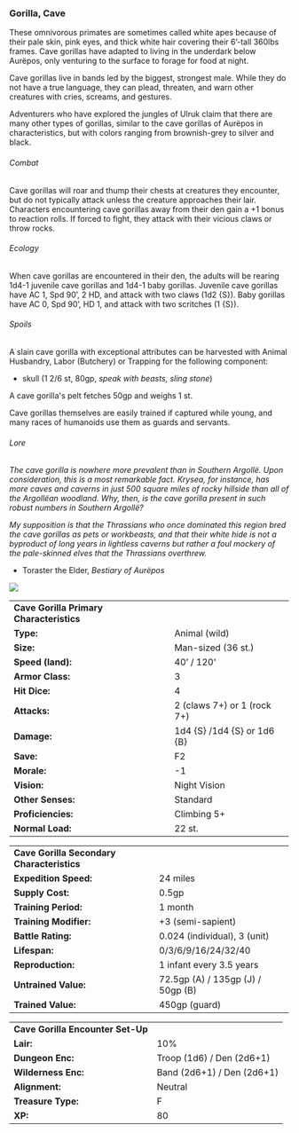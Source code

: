 ### Gorilla, Cave

These omnivorous primates are sometimes called white apes because of their pale skin, pink eyes, and thick white hair covering their 6’-tall 360lbs frames. Cave gorillas have adapted to living in the underdark below Aurëpos, only venturing to the surface to forage for food at night.

Cave gorillas live in bands led by the biggest, strongest male. While they do not have a true language, they can plead, threaten, and warn other creatures with cries, screams, and gestures.

Adventurers who have explored the jungles of Ulruk claim that there are many other types of gorillas, similar to the cave gorillas of Aurëpos in characteristics, but with colors ranging from brownish-grey to silver and black.

###### Combat

Cave gorillas will roar and thump their chests at creatures they encounter, but do not typically attack unless the creature approaches their lair. Characters encountering cave gorillas away from their den gain a +1 bonus to reaction rolls. If forced to fight, they attack with their vicious claws or throw rocks.

###### Ecology

When cave gorillas are encountered in their den, the adults will be rearing 1d4-1 juvenile cave gorillas and 1d4-1 baby gorillas. Juvenile cave gorillas have AC 1, Spd 90’, 2 HD, and attack with two claws (1d2 {S}). Baby gorillas have AC 0, Spd 90’, HD 1, and attack with two scritches (1 {S}).

###### Spoils

A slain cave gorilla with exceptional attributes can be harvested with Animal Husbandry, Labor (Butchery) or Trapping for the following component:

* skull (1 2/6 st, 80gp, *speak with beasts, sling stone*)

A cave gorilla's pelt fetches 50gp and weighs 1 st.

Cave gorillas themselves are easily trained if captured while young, and many races of humanoids use them as guards and servants.

###### Lore

*The cave gorilla is nowhere more prevalent than in Southern Argollë. Upon consideration, this is a most remarkable fact. Krysea, for instance, has more caves and caverns in just 500 square miles of rocky hillside than all of the Argollëan woodland. Why, then, is the cave gorilla present in such robust numbers in Southern Argollë?*

*My supposition is that the Thrassians who once dominated this region bred the cave gorillas as pets or workbeasts, and that their white hide is not a byproduct of long years in lightless caverns but rather a foul mockery of the pale-skinned elves that the Thrassians overthrew.*

* Toraster the Elder, *Bestiary of Aurëpos*

![](data:image/png;base64...)

|  |  |
| --- | --- |
| **Cave Gorilla Primary Characteristics** | |
| **Type:** | Animal (wild) |
| **Size:** | Man-sized (36 st.) |
| **Speed (land):** | 40’ / 120' |
| **Armor Class:** | 3 |
| **Hit Dice:** | 4 |
| **Attacks:** | 2 (claws 7+) or 1 (rock 7+) |
| **Damage:** | 1d4 {S} /1d4 {S} or 1d6 {B} |
| **Save:** | F2 |
| **Morale:** | -1 |
| **Vision:** | Night Vision |
| **Other Senses:** | Standard |
| **Proficiencies:** | Climbing 5+ |
| **Normal Load:** | 22 st. |

|  |  |
| --- | --- |
| **Cave Gorilla Secondary Characteristics** | |
| **Expedition Speed:** | 24 miles |
| **Supply Cost:** | 0.5gp |
| **Training Period:** | 1 month |
| **Training Modifier:** | +3 (semi-sapient) |
| **Battle Rating:** | 0.024 (individual), 3 (unit) |
| **Lifespan:** | 0/3/6/9/16/24/32/40 |
| **Reproduction:** | 1 infant every 3.5 years |
| **Untrained Value:** | 72.5gp (A) / 135gp (J) / 50gp (B) |
| **Trained Value:** | 450gp (guard) |

|  |  |
| --- | --- |
| **Cave Gorilla Encounter Set-Up** | |
| **Lair:** | 10% |
| **Dungeon Enc:** | Troop (1d6) / Den (2d6+1) |
| **Wilderness Enc:** | Band (2d6+1) / Den (2d6+1) |
| **Alignment:** | Neutral |
| **Treasure Type:** | F |
| **XP:** | 80 |
